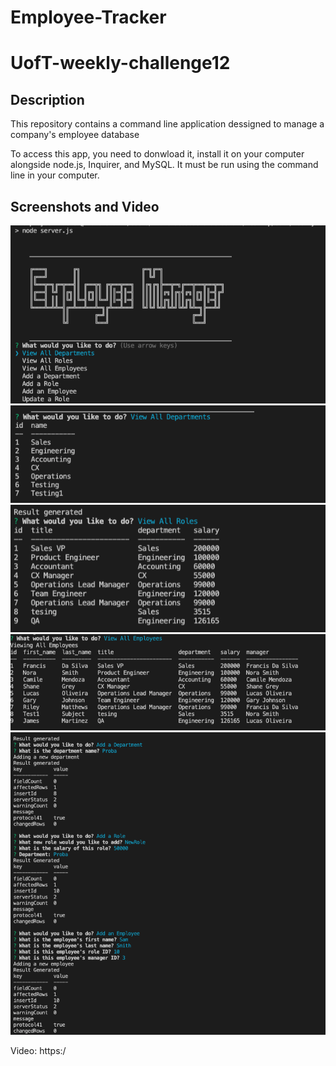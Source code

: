 # Employee-Tracker
# UofT-weekly-challenge12

## Description

This repository contains a command line application dessigned to manage a company's employee database

To access this app, you need to donwload it, install it on your computer alongside node.js, Inquirer, and MySQL. It must be run using the command line in your computer.

## Screenshots and Video

![ScreenShot](/assets/images/Sample1.jpeg)
![ScreenShot](/assets/images/Sample2.jpeg)
![ScreenShot](/assets/images/Sample3.jpeg)
![ScreenShot](/assets/images/Sample4.jpeg)
![ScreenShot](/assets/images/Sample5.jpeg)

Video: https:/